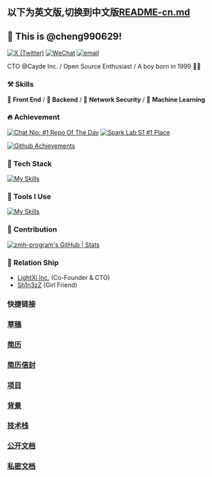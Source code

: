 ## 以下为英文版,切换到中文版[README-cn.md](./cn/README.md)

## 👋 This is @cheng990629!

[![X (Twitter)](https://img.shields.io/badge/-cheng990629?labelColor=black&logo=x&logoColor=white&style=flat-square)](https://x.com/programzmh)
[![WeChat](https://img.shields.io/badge/-cheng990629?labelColor=black&logo=wechat&logoColor=white&style=flat-square)](./)
[![email](https://img.shields.io/badge/-cheng990629@gmail.com-black?labelColor=black&logo=gmail&logoColor=white&style=flat-square)](mailto:zmh@lightxi.com)


CTO @Cayde Inc. / Open Source Enthusiast / A boy born in 1999 🙋‍♂️

### ⚒ Skills
🥪 **Front End** / 🥗 **Backend** / 🍊 **Network Security** / 🍑 **Machine Learning**

### 🔥 Achievement
[![Chat Nio: #1 Repo Of The Day](https://trendshift.io/api/badge/repositories/6369)](https://trendshift.io/repositories/6369)
[![Spark Lab S1 #1 Place](https://spark-lab.city/api/badge?session=1&prize=1)](https://spark-lab.city)

[![Github Achievements](metrics.plugin.achievements.compact.svg)](https://github.com/lowlighter/metrics)

### 🍉 Tech Stack
[![My Skills](https://skillicons.dev/icons?i=c,go,rust,python,arduino,lua,nodejs,php,react,next,vue,nuxt,angular,express,tailwindcss,redux,bootstrap,html,css,js,jquery,ts,less,scss,fastapi,django,flask,pytorch,tensorflow,opencv,qt,electron,tauri,threejs)](https://skillicons.dev)

### 🔨 Tools I Use
[![My Skills](https://skillicons.dev/icons?i=mysql,sqlite,redis,postgresql,rabbitmq,docker,kubernetes,nginx,git,npm,pnpm,yarn,vite,vitest,webpack,babel,cmake,anaconda,github,grafana,githubactions,jenkins,figma,aws,azure,gcp,cloudflare,vercel,netlify,heroku)](https://skillicons.dev)

### 🍏 Contribution
[![zmh-program's GitHub | Stats](https://stats.quira.sh/zmh-program/github?theme=dark)](https://quira.sh?utm_source=widgets&utm_campaign=zmh-program)

### 🙌 Relation Ship

- [LightXi Inc.](https://github.com/LightXi) (Co-Founder & CTO)
- [Sh1n3zZ](https://github.com/Sh1n3zZ) (Girl Friend)



### 快捷链接

### [草稿](https://github.com/cheng990629/cheng990629)


### [简历](./cn/README.md)
### [简历信封](./cn/README.md)

### [项目](./cn/README.md)
### [背景](./cn/README.md)
### [技术栈](./cn/README.md)
### [公开文档](https://github.com/cheng990629/cheng990629)
### [私密文档](./private/README.md)

